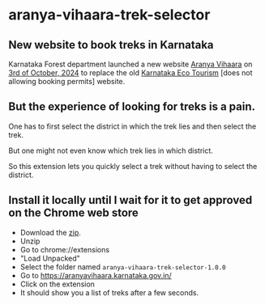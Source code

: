 # aranya-vihaara-trek-selector

## New website to book treks in Karnataka

Karnataka Forest department launched a new website [Aranya Vihaara](https://aranyavihaara.karnataka.gov.in/) on [3rd of October, 2024](https://timesofindia.indiatimes.com/city/bengaluru/karnataka-reopens-trekking-with-new-online-portal-aranya-vihaara/articleshow/113967359.cms) to replace the old [Karnataka Eco Tourism](https://www.karnatakaecotourism.com/) [does not allowing booking permits] website.

## But the experience of looking for treks is a pain.

One has to first select the district in which the trek lies and then select the trek. 

But one might not even know which trek lies in which district.

So this extension lets you quickly select a trek without having to select the district.

## Install it locally until I wait for it to get approved on the Chrome web store

- Download the [zip](https://github.com/shreshthmohan/aranya-vihaara-trek-selector/archive/refs/tags/v1.0.0.zip).
- Unzip
- Go to chrome://extensions
- "Load Unpacked"
- Select the folder named `aranya-vihaara-trek-selector-1.0.0`
- Go to https://aranyavihaara.karnataka.gov.in/
- Click on the extension
- It should show you a list of treks after a few seconds.




